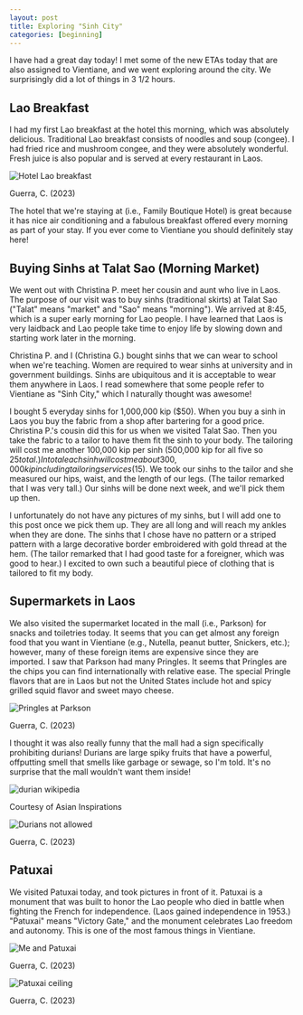 ```yaml
---
layout: post
title: Exploring "Sinh City"
categories: [beginning]
---
```


I have had a great day today! I met some of the new ETAs today that are also assigned to Vientiane, and we went exploring around the city. We surprisingly did a lot of things in 3 1/2 hours. 

## Lao Breakfast
I had my first Lao breakfast at the hotel this morning, which was absolutely delicious. Traditional Lao breakfast consists of noodles and soup (congee). I had fried rice and mushroom congee, and they were absolutely wonderful. Fresh juice is also popular and is served at every restaurant in Laos.

![Hotel Lao breakfast](https://lh3.googleusercontent.com/pw/AIL4fc_4fD2RYkZFjXSdzWw8gZrSmRELkrGN0aYvo9EO-s71VHnMUgDEVhOJMbONnhM_pUjMH0MgnwYl8E0XQTSp4n-CotxqvxgndFQmlfXjNwgaWFFSJAQC=w1000)

Guerra, C. (2023)

The hotel that we're staying at (i.e., Family Boutique Hotel) is great because it has nice air conditioning and a fabulous breakfast offered every morning as part of your stay. If you ever come to Vientiane you should definitely stay here!

## Buying Sinhs at Talat Sao (Morning Market)
We went out with Christina P. meet her cousin and aunt who live in Laos. The purpose of our visit was to buy sinhs (traditional skirts) at Talat Sao ("Talat" means "market" and "Sao" means "morning"). We arrived at 8:45, which is a super early morning for Lao people. I have learned that Laos is very laidback and Lao people take time to enjoy life by slowing down and starting work later in the morning. 

Christina P. and I (Christina G.) bought sinhs that we can wear to school when we're teaching. Women are required to wear sinhs at university and in government buildings. Sinhs are ubiquitous and it is acceptable to wear them anywhere in Laos. I read somewhere that some people refer to Vientiane as "Sinh City," which I naturally thought was awesome! 

I bought 5 everyday sinhs for 1,000,000 kip ($50). When you buy a sinh in Laos you buy the fabric from a shop after bartering for a good price. Christina P.'s cousin did this for us when we visited Talat Sao. Then you take the fabric to a tailor to have them fit the sinh to your body. The tailoring will cost me another 100,000 kip per sinh (500,000 kip for all five so $25 total.) In total each sinh will cost me about 300,000 kip including tailoring services ($15). We took our sinhs to the tailor and she measured our hips, waist, and the length of our legs. (The tailor remarked that I was very tall.) Our sinhs will be done next week, and we'll pick them up then. 

I unfortunately do not have any pictures of my sinhs, but I will add one to this post once we pick them up. They are all long and will reach my ankles when they are done. The sinhs that I chose have no pattern or a striped pattern with a large decorative border embroidered with gold thread at the hem. (The tailor remarked that I had good taste for a foreigner, which was good to hear.) I excited to own such a beautiful piece of clothing that is tailored to fit my body. 

## Supermarkets in Laos
We also visited the supermarket located in the mall (i.e., Parkson) for snacks and toiletries today. It seems that you can get almost any foreign food that you want in Vientiane (e.g., Nutella, peanut butter, Snickers, etc.); however, many of these foreign items are expensive since they are imported. I saw that Parkson had many Pringles. It seems that Pringles are the chips you can find internationally with relative ease. The special Pringle flavors that are in Laos but not the United States include hot and spicy grilled squid flavor and sweet mayo cheese.

![Pringles at Parkson](https://lh3.googleusercontent.com/pw/AIL4fc_eta3cZS1EuWLTMRvHvJRGUa6mTuReNceoWLbisnhoyP_IVJxCtidYgBDE3Z068Xes6p6bi7xLtWhpX-bt-z5s1sJrjfcOZXrIQHHbGxQCR4g0QPkY=w1000)

Guerra, C. (2023)

I thought it was also really funny that the mall had a sign specifically prohibiting durians! Durians are large spiky fruits that have a powerful, offputting smell that smells like garbage or sewage, so I'm told. It's no surprise that the mall wouldn't want them inside!

![durian wikipedia](https://asianinspirations.com.au/wp-content/uploads/2020/08/20200826-Thai-Durian-article_FeatImg00.jpg)

Courtesy of Asian Inspirations

![Durians not allowed](https://lh3.googleusercontent.com/pw/AIL4fc8mzqBXaAeH5o0y3aVJ3qDUhDKt2dZFlqMTtUq-VLv5lPz8TL9kFEHomFHDp0hrSK0mcZ2ysVuci5WbTd4zYO3XqJdkne4IXdJjBpYBxK06VsX_rJ3Y=w1000)

Guerra, C. (2023)

## Patuxai
We visited Patuxai today, and took pictures in front of it. Patuxai is a monument that was built to honor the Lao people who died in battle when fighting the French for independence. (Laos gained independence in 1953.) "Patuxai" means "Victory Gate," and the monument celebrates Lao freedom and autonomy. This is one of the most famous things in Vientiane. 

![Me and Patuxai](https://lh3.googleusercontent.com/pw/AIL4fc9jGg0-lxBKz_-5UD2n4esgjbVDfu7lH_MOCSiEQMOSlfG16Wq6UYx2zP9q62ohNdgfA2QB6rEZyDQ8t2nZouf1DD-1AyBegALIvmkafe0prFy_tX25=w1000)

Guerra, C. (2023)

![Patuxai ceiling](https://lh3.googleusercontent.com/pw/AIL4fc_GHJfsyA6pQSvYz-lbE_W9yPQh_XiKVyKwX4t6vLBr9KIIQOjiawMdmX0rgfIeGicwH8GJLe3_0upCcxV1a_WnUkxeSMkMERLBPxMiayrocUSSNi3K=w1000)

Guerra, C. (2023)
<!-- Hello and welcome. The only purpose of this post is to greet you when your site comes alive for the first time.  
This post will demonstrate some of the more common content & elements found in posts.  
Feel free to delete this post when you are ready to publish your first post.  

Lorem ipsum dolor sit amet, consectetur adipiscing elit. Fusce bibendum neque eget nunc mattis eu sollicitudin enim tincidunt. Vestibulum lacus tortor, ultricies id dignissim ac, bibendum in velit.

## Some great heading (h2)

Proin convallis mi ac felis pharetra aliquam. Curabitur dignissim accumsan rutrum. In arcu magna, aliquet vel pretium et, molestie et arcu.


Mauris lobortis nulla et felis ullamcorper bibendum. Phasellus et hendrerit mauris. Proin eget nibh a massa vestibulum pretium. Suspendisse eu nisl a ante aliquet bibendum quis a nunc. Praesent varius interdum vehicula. Aenean risus libero, placerat at vestibulum eget, ultricies eu enim. Praesent nulla tortor, malesuada adipiscing adipiscing sollicitudin, adipiscing eget est.

## Another great heading (h2)

Lorem ipsum dolor sit amet, consectetur adipiscing elit. Fusce bibendum neque eget nunc mattis eu sollicitudin enim tincidunt. Vestibulum lacus tortor, ultricies id dignissim ac, bibendum in velit.

### Some great subheading (h3)

Proin convallis mi ac felis pharetra aliquam. Curabitur dignissim accumsan rutrum. In arcu magna, aliquet vel pretium et, molestie et arcu. Mauris lobortis nulla et felis ullamcorper bibendum.

Phasellus et hendrerit mauris. Proin eget nibh a massa vestibulum pretium. Suspendisse eu nisl a ante aliquet bibendum quis a nunc.

### Some great subheading (h3)

Praesent varius interdum vehicula. Aenean risus libero, placerat at vestibulum eget, ultricies eu enim. Praesent nulla tortor, malesuada adipiscing adipiscing sollicitudin, adipiscing eget est.

> This quote will *change* your life. It will reveal the <i>secrets</i> of the universe, and all the wonders of humanity. Don't <em>misuse</em> it.

Lorem ipsum dolor sit amet, consectetur adipiscing elit. Fusce bibendum neque eget nunc mattis eu sollicitudin enim tincidunt.

### Some great subheading (h3)

Vestibulum lacus tortor, ultricies id dignissim ac, bibendum in velit. Proin convallis mi ac felis pharetra aliquam. Curabitur dignissim accumsan rutrum.

In arcu magna, aliquet vel pretium et, molestie et arcu. Mauris lobortis nulla et felis ullamcorper bibendum. Phasellus et hendrerit mauris.

#### You might want a sub-subheading (h4)

In arcu magna, aliquet vel pretium et, molestie et arcu. Mauris lobortis nulla et felis ullamcorper bibendum. Phasellus et hendrerit mauris.

In arcu magna, aliquet vel pretium et, molestie et arcu. Mauris lobortis nulla et felis ullamcorper bibendum. Phasellus et hendrerit mauris.

#### But it's probably overkill (h4)

In arcu magna, aliquet vel pretium et, molestie et arcu. Mauris lobortis nulla et felis ullamcorper bibendum. Phasellus et hendrerit mauris.

##### Could be a smaller sub-heading, `pacman` (h5)

In arcu magna, aliquet vel pretium et, molestie et arcu. Mauris lobortis nulla et felis ullamcorper bibendum. Phasellus et hendrerit mauris.

###### Small yet significant sub-heading  (h6)

In arcu magna, aliquet vel pretium et, molestie et arcu. Mauris lobortis nulla et felis ullamcorper bibendum. Phasellus et hendrerit mauris.

### Highlight the code please!!

{% highlight c %}
float Q_rsqrt( float number )
{
	long i;
	float x2, y;
	const float threehalfs = 1.5F;

	x2 = number * 0.5F;
	y  = number;
	i  = * ( long * ) &y;                       // evil floating point bit level hacking
	i  = 0x5f3759df - ( i >> 1 );               // what the fuck? 
	y  = * ( float * ) &i;
	y  = y * ( threehalfs - ( x2 * y * y ) );   // 1st iteration
//	y  = y * ( threehalfs - ( x2 * y * y ) );   // 2nd iteration, this can be removed

	return y;
}
{% endhighlight %}

### Oh hai, an unordered list!!

In arcu magna, aliquet vel pretium et, molestie et arcu. Mauris lobortis nulla et felis ullamcorper bibendum. Phasellus et hendrerit mauris.

- First item, yo
- Second item, dawg
- Third item, what what?!
- Fourth item, fo sheezy my neezy

### Oh hai, an ordered list!!

In arcu magna, aliquet vel pretium et, molestie et arcu. Mauris lobortis nulla et felis ullamcorper bibendum. Phasellus et hendrerit mauris.

1. First item, yo
2. Second item, dawg
3. Third item, what what?!
4. Fourth item, fo sheezy my neezy

## Headings are cool! (h2)

Proin eget nibh a massa vestibulum pretium. Suspendisse eu nisl a ante aliquet bibendum quis a nunc. Praesent varius interdum vehicula. Aenean risus libero, placerat at vestibulum eget, ultricies eu enim. Praesent nulla tortor, malesuada adipiscing adipiscing sollicitudin, adipiscing eget est.

Praesent nulla tortor, malesuada adipiscing adipiscing sollicitudin, adipiscing eget est.

Proin eget nibh a massa vestibulum pretium. Suspendisse eu nisl a ante aliquet bibendum quis a nunc.

### Tables

Title 1               | Title 2               | Title 3               | Title 4
--------------------- | --------------------- | --------------------- | ---------------------
lorem                 | lorem ipsum           | lorem ipsum dolor     | lorem ipsum dolor sit
lorem ipsum dolor sit | lorem ipsum dolor sit | lorem ipsum dolor sit | lorem ipsum dolor sit
lorem ipsum dolor sit | lorem ipsum dolor sit | lorem ipsum dolor sit | lorem ipsum dolor sit
lorem ipsum dolor sit | lorem ipsum dolor sit | lorem ipsum dolor sit | lorem ipsum dolor sit

Title 1 | Title 2 | Title 3 | Title 4
--- | --- | --- | ---
lorem | lorem ipsum | lorem ipsum dolor | lorem ipsum dolor sit
lorem ipsum dolor sit amet | lorem ipsum dolor sit amet consectetur | lorem ipsum dolor sit amet | lorem ipsum dolor sit
lorem ipsum dolor | lorem ipsum | lorem | lorem ipsum
lorem ipsum dolor | lorem ipsum dolor sit | lorem ipsum dolor sit amet | lorem ipsum dolor sit amet consectetur -->

